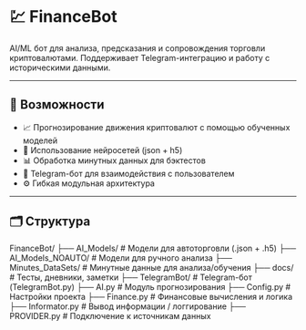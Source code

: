 # 💹 FinanceBot

AI/ML бот для анализа, предсказания и сопровождения торговли криптовалютами. Поддерживает Telegram-интеграцию и работу с историческими данными.

---

## 📌 Возможности

- 📈 Прогнозирование движения криптовалют с помощью обученных моделей
- 🧠 Использование нейросетей (json + h5)
- 📊 Обработка минутных данных для бэктестов
- 🤖 Telegram-бот для взаимодействия с пользователем
- ⚙️ Гибкая модульная архитектура

---

## 🗂 Структура

FinanceBot/
├── AI_Models/ # Модели для автоторговли (.json + .h5)
├── AI_Models_NOAUTO/ # Модели для ручного анализа
├── Minutes_DataSets/ # Минутные данные для анализа/обучения
├── docs/ # Тесты, дневники, заметки
├── TelegramBot/ # Telegram-бот (TelegramBot.py)
├── AI.py # Модуль прогнозирования
├── Config.py # Настройки проекта
├── Finance.py # Финансовые вычисления и логика
├── Informator.py # Вывод информации / логгирование
├── PROVIDER.py # Подключение к источникам данных
